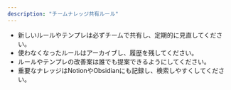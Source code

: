 ```yaml
---
description: "チームナレッジ共有ルール"
---
```

- 新しいルールやテンプレは必ずチームで共有し、定期的に見直してください。
- 使わなくなったルールはアーカイブし、履歴を残してください。
- ルールやテンプレの改善案は誰でも提案できるようにしてください。
- 重要なナレッジはNotionやObsidianにも記録し、検索しやすくしてください。